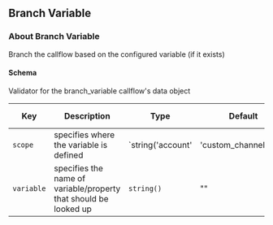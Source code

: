 ## Branch Variable

### About Branch Variable

Branch the callflow based on the configured variable (if it exists)

#### Schema

Validator for the branch_variable callflow's data object



Key | Description | Type | Default | Required | Support Level
--- | ----------- | ---- | ------- | -------- | -------------
`scope` | specifies where the variable is defined | `string('account' | 'custom_channel_vars' | 'device' | 'merged' | 'user')` | `custom_channel_vars` | `false` |  
`variable` | specifies the name of variable/property that should be looked up | `string()` | "" | `true` |  



